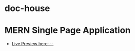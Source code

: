 # doc-house
# MERN Single Page Application


- [Live Preview here---](https://recap-firebase-a1915.firebaseapp.com)
